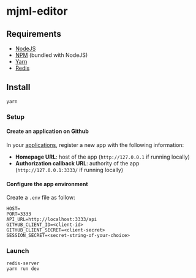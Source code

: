 # mjml-editor

## Requirements

- [NodeJS](https://nodejs.org/en/)
- [NPM](http://npmjs.com/) (bundled with NodeJS)
- [Yarn](https://yarnpkg.com/lang/en/)
- [Redis](https://redis.io/download#installation)

## Install

```
yarn
```

### Setup

#### Create an application on Github

In your [applications](https://github.com/settings/developers), register a new app with the following information: 
- **Homepage URL**: host of the app (`http://127.0.0.1` if running locally)
- **Authorization callback URL**: authority of the app (`http://127.0.0.1:3333/` if running locally)

#### Configure the app environment

Create a `.env` file as follow:

```
HOST=
PORT=3333
API_URL=http://localhost:3333/api
GITHUB_CLIENT_ID=<client-id>
GITHUB_CLIENT_SECRET=<client-secret>
SESSION_SECRET=<secret-string-of-your-choice>
```

### Launch

```
redis-server
yarn run dev
```
